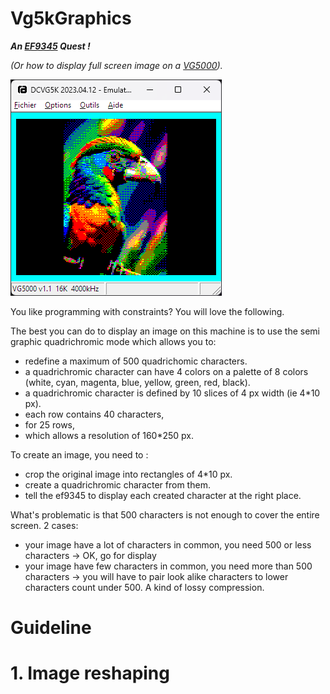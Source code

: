 # Vg5kGraphics
**_An [EF9345](https://en.wikipedia.org/wiki/Thomson_EF9345) Quest !_**

_(Or how to display full screen image on a [VG5000](https://en.wikipedia.org/wiki/Philips_VG5000))._

![Exotic](/images/exotic_parrot.png)

You like programming with constraints? You will love the following. 

The best you can do to display an image on this machine is to use the semi graphic quadrichromic mode which allows you to:
- redefine a maximum of 500 quadrichomic characters.
- a quadrichromic character can have 4 colors on a palette of 8 colors (white, cyan, magenta, blue, yellow, green, red, black).
- a quadrichromic character is defined by 10 slices of 4 px width (ie 4*10 px).
- each row contains 40 characters,
- for 25 rows,
- which allows a resolution of 160*250 px.

To create an image, you need to :
- crop the original image into rectangles of 4*10 px.
- create a quadrichromic character from them.
- tell the ef9345 to display each created character at the right place.

What's problematic is that 500 characters is not enough to cover the entire screen. 2 cases: 
- your image have a lot of characters in common, you need 500 or less characters -> OK, go for display
- your image have few characters in common, you need more than 500 characters -> you will have to pair look alike characters to lower characters count under 500. 
A kind of lossy compression.

# Guideline
# 1. Image reshaping
